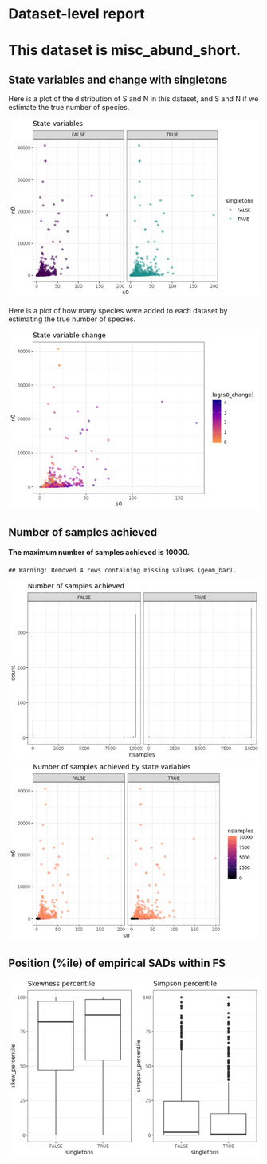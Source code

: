 Dataset-level report
================

This dataset is misc\_abund\_short.
===================================

State variables and change with singletons
------------------------------------------

Here is a plot of the distribution of S and N in this dataset, and S and N if we estimate the true number of species.

![](misc_abund_short_report_files/figure-markdown_github/statevars-1.png)

Here is a plot of how many species were added to each dataset by estimating the true number of species.

![](misc_abund_short_report_files/figure-markdown_github/sv%20change-1.png)

Number of samples achieved
--------------------------

#### The maximum number of samples achieved is 10000.

    ## Warning: Removed 4 rows containing missing values (geom_bar).

![](misc_abund_short_report_files/figure-markdown_github/plot%20nb%20samples-1.png)![](misc_abund_short_report_files/figure-markdown_github/plot%20nb%20samples-2.png)

Position (%ile) of empirical SADs within FS
-------------------------------------------

![](misc_abund_short_report_files/figure-markdown_github/empirical%20positions-1.png)
